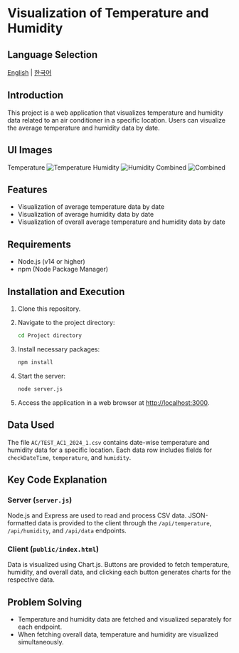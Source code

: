 # Visualization of Temperature and Humidity

## Language Selection
[English](README_EN.md) | [한국어](README_KR.md)

## Introduction
This project is a web application that visualizes temperature and humidity data related to an air conditioner in a specific location. Users can visualize the average temperature and humidity data by date.

## UI Images
Temperature ![Temperature](https://github.com/LouiIII3/Temperature_Humidity-Visualization_Project/assets/119919129/075770cb-96f7-4fbc-8e78-db760b2497cf) Humidity ![Humidity](https://github.com/LouiIII3/Temperature_Humidity-Visualization_Project/assets/119919129/f2f28c9f-f927-43a8-bf32-37311c411673) Combined ![Combined](https://github.com/LouiIII3/Temperature_Humidity-Visualization_Project/assets/119919129/c2a57a0b-79a8-4dfa-b7a1-dcfa2e366b38)


## Features
- Visualization of average temperature data by date
- Visualization of average humidity data by date
- Visualization of overall average temperature and humidity data by date

## Requirements
- Node.js (v14 or higher)
- npm (Node Package Manager)

## Installation and Execution
1. Clone this repository.

2. Navigate to the project directory:
   ```bash
   cd Project directory

3. Install necessary packages:
   ```bash
   npm install

4. Start the server:
   ```bash
   node server.js

5. Access the application in a web browser at [http://localhost:3000](http://localhost:3000).

## Data Used
The file `AC/TEST_AC1_2024_1.csv` contains date-wise temperature and humidity data for a specific location. Each data row includes fields for `checkDateTime`, `temperature`, and `humidity`.

## Key Code Explanation
### Server (`server.js`)
Node.js and Express are used to read and process CSV data. JSON-formatted data is provided to the client through the `/api/temperature`, `/api/humidity`, and `/api/data` endpoints.

### Client (`public/index.html`)
Data is visualized using Chart.js. Buttons are provided to fetch temperature, humidity, and overall data, and clicking each button generates charts for the respective data.

## Problem Solving
- Temperature and humidity data are fetched and visualized separately for each endpoint.
- When fetching overall data, temperature and humidity are visualized simultaneously.

